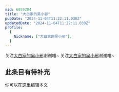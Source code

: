 ```yaml
---
mid: 6059204
title: "大白家的吴小邪"
pubDate: "2024-11-04T11:22:11.030Z"
updatedDate: "2024-11-04T11:22:11.030Z"
profile:
  {
    Nickname: ["大白家的吴小邪"],
  }
---
```


关注[大白家的吴小邪](https://space.bilibili.com/6059204)谢谢喵~ 关注[大白家的吴小邪](https://space.bilibili.com/6059204)谢谢喵~

## 此条目有待补充
你可以在[这里](https://github.com/Yuhanawa/VTuber.ICU-Content/edit/master/v/大白家的吴小邪/index.md)编辑本文
